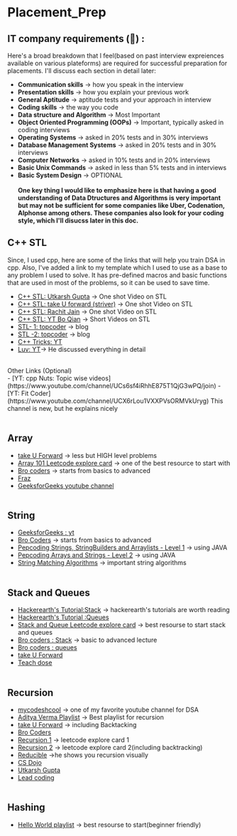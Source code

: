 # Placement_Prep
## IT company requirements (&#x1F4D6;) :
Here's a broad breakdown that I feel(based on past interview expreiences available on various plateforms) are required for successful preparation for placements. I'll discuss each section in detail later:
- **Communication skills** -> how you speak in the interview
- **Presentation skills** -> how you explain your previous work
- **General Aptitude** -> aptitude tests and your approach in interview
- **Coding skills** -> the way you code
- **Data structure and Algorithm** -> Most Important
- **Object Oriented Programming (OOPs)** -> Important, typically asked in coding interviews
- **Operating Systems** -> asked in 20% tests and in 30% interviews
- **Database Management Systems** -> asked in 20% tests and in 30% interviews
- **Computer Networks** -> asked in 10% tests and in 20% interviews
- **Basic Unix Commands** -> asked in less than 5% tests and in interviews
- **Basic System Design** -> OPTIONAL 
  <br><br>
**One key thing I would like to emphasize here is that having a good understanding of Data Dtructures and Algorithms is very important but may not be sufficient for some companies like Uber, Codenation, Alphonse among others. These companies also look for your coding style, which I'll disucss later in this doc.**
## C++ STL
Since, I used cpp, here are some of the links that will help you train DSA in cpp. Also, I've added a link to my template which I used to use as a base to any problem I used to solve. It has pre-defined macros and basic functions that are used in most of the problems, so it can be used to save time.
   - [C++ STL: Utkarsh Gupta](https://www.youtube.com/watch?v=PZogbfU4X5E&t=284s) -> One shot Video on STL
   - [C++ STL: take U forward (striver)](https://www.youtube.com/watch?v=RRVYpIET_RU&t=1987s) -> One shot Video on STL
   - [C++ STL: Rachit Jain](https://www.youtube.com/watch?v=g-1Cn3ccwXY&t=1574s) -> One shot Video on STL
   - [C++ STL: YT Bo Qian](https://www.youtube.com/playlist?list=PL5jc9xFGsL8G3y3ywuFSvOuNm3GjBwdkb) -> Short Videos on STL
   - [STL- 1: topcoder](https://www.topcoder.com/community/data-science/data-science-tutorials/power-up-c-with-the-standard-template-library-part-1/) -> blog
   - [STL -2: topcoder](https://www.topcoder.com/community/data-science/data-science-tutorials/power-up-c-with-the-standard-template-library-part-2/) -> blog
   - [C++ Tricks: YT](https://www.youtube.com/watch?v=ZcdiwXtS6MM)
   - [Luv: YT](https://youtube.com/playlist?list=PLauivoElc3gh3RCiQA82MDI-gJfXQQVnn)-> He discussed everything in detail
<br>
    Other Links (Optional)
<br>
   - [YT: cpp Nuts: Topic wise videos](https://www.youtube.com/channel/UCs6sf4iRhhE875T1QjG3wPQ/join)
   - [YT: Fit Coder](https://www.youtube.com/channel/UCX6rLou1VXXPVsORMVkUryg) This channel is new, but he explains nicely
<br><br>

## Array
   - [take U Forward](https://www.youtube.com/playlist?list=PLgUwDviBIf0rPG3Ictpu74YWBQ1CaBkm2) -> less but HIGH level problems
   - [Array 101 Leetcode explore card](https://leetcode.com/explore/learn/card/fun-with-arrays/) -> one of the best resource to start with
   - [Bro coders](https://www.youtube.com/playlist?list=PLjeQ9Mb66hM33kyoJjJbHf72Rb0G70Sae) -> starts from basics to advanced
   - [Fraz](https://youtube.com/playlist?list=PLKZaSt2df1gy2XZgwd1jhzd71CmlGFP97) 
   - [GeeksforGeeks youtube channel](https://www.youtube.com/playlist?list=PLqM7alHXFySEQDk2MDfbwEdjd2svVJH9p) 
<br><br>

## String
   - [GeeksforGeeks : yt](https://www.youtube.com/playlist?list=PLqM7alHXFySE_Pxx_HsUSZGwiLpv9ziWA)
   - [Bro Coders](https://www.youtube.com/playlist?list=PLjeQ9Mb66hM05uqfKysHKi3eA5HhK7QSy) -> starts from basics to advanced
   - [Pepcoding Strings, StringBuilders and Arraylists - Level 1](https://www.youtube.com/playlist?list=PL-Jc9J83PIiFIKbdCKuYwsV8KaX-jHe0V) -> using JAVA
   - [Pepcoding Arrays and Strings - Level 2](https://www.youtube.com/playlist?list=PL-Jc9J83PIiE-TR27GB7V5TBLQRT5RnSl) -> using JAVA 
   - [String Matching Algorithms](https://www.youtube.com/playlist?list=PLl4Y2XuUavmuEzOKhnLQIRTtI2SMtWini) -> important string algorithms
<br><br>

## Stack and Queues
   - [Hackerearth's Tutorial:Stack](https://www.hackerearth.com/practice/data-structures/stacks/basics-of-stacks/tutorial/) -> hackerearth's tutorials are worth reading
   - [Hackerearth's Tutorial :Queues](https://www.hackerearth.com/practice/data-structures/queues/basics-of-queues/tutorial/)
   - [Stack and Queue Leetcode explore card](https://leetcode.com/explore/learn/card/queue-stack/) -> best resourse to start stack and queues
   - [Bro coders : Stack](https://www.youtube.com/playlist?list=PLjeQ9Mb66hM2xKb0-iwePeFwzv5Yb5quo) -> basic to advanced lecture 
   - [Bro coders : queues](https://www.youtube.com/playlist?list=PLjeQ9Mb66hM37wIWyBxlsEKRQcLmAnO2Q)
   - [take U Forward](https://www.youtube.com/playlist?list=PLgUwDviBIf0oSO572kQ7KCSvCUh1AdILj)
   - [Teach dose](https://www.youtube.com/playlist?list=PLEJXowNB4kPzEvxN8ed6T13Meet7HP3h0)
<br><br>

## Recursion 
   - [mycodeshcool](https://www.youtube.com/playlist?list=PL2_aWCzGMAwLz3g66WrxFGSXvSsvyfzCO) -> one of my favorite youtube channel for DSA
   - [Aditya Verma Playlist](https://www.youtube.com/playlist?list=PL_z_8CaSLPWeT1ffjiImo0sYTcnLzo-wY) -> Best playlist for recursion
   - [take U Forward](https://www.youtube.com/playlist?list=PLgUwDviBIf0rGlzIn_7rsaR2FQ5e6ZOL9) -> including Backtacking
   - [Bro Coders](https://www.youtube.com/playlist?list=PLjeQ9Mbojo66hM3IxI4GQhrTccjDiLGYldld) 
   - [Recursion 1](https://leetcode.com/explore/learn/card/recursion-i/) -> leetcode explore card 1
   - [Recursion 2](https://leetcode.com/explore/learn/card/recursion-ii/) -> leetcode explore card 2(including backtracking)
   - [Reducible](https://www.youtube.com/watch?v=ngCos392W4w) ->he shows you recursion visually
   - [CS Dojo](https://www.youtube.com/watch?v=B0NtAFf4bvU)
   - [Utkarsh Gupta](https://www.youtube.com/watch?v=0UM_J1jE1dg&t=2479s) 
   - [Lead coding](https://www.youtube.com/playlist?list=PLjkkQ3iH4jy82KRn9jXeFyWzvX7sqYrjE)
<br><br>

## Hashing
   - [Hello World playlist](https://www.youtube.com/playlist?list=PLzjZaW71kMwQ-D3oxCEDHAvYu8VC1XOsS) -> best resourse to start(beginner friendly)

